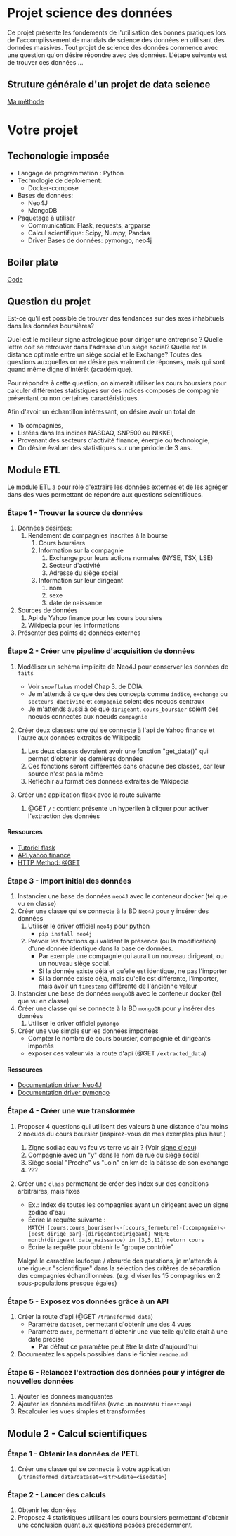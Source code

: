 # Projet science des données


Ce projet présente les fondements de l'utilisation des bonnes pratiques lors de l'accomplissement de mandats de science des données en utilisant des données massives. Tout projet de science des données  commence avec une question qu'on désire répondre avec des données. L'étape suivante est de trouver ces données ...

## Struture générale d'un projet de data science

[Ma méthode](./structure_projet_data_science.md)

# Votre projet


## Techonologie imposée


* Langage de programmation : Python
* Technologie de déploiement: 
  * Docker-compose
* Bases de données: 
  * Neo4J
  * MongoDB
* Paquetage à utiliser
  * Communication: Flask, requests, argparse 
  * Calcul scientifique: Scipy, Numpy, Pandas
  * Driver Bases de données: pymongo, neo4j

## Boiler plate
[Code](./boilerplate.zip)


## Question du projet


Est-ce qu'il est possible de trouver des tendances sur des axes inhabituels dans les données boursières?


Quel est le meilleur signe astrologique pour diriger une entreprise ? Quelle lettre doit se retrouver dans l'adresse d'un siège social? Quelle est la distance optimale entre un siège social et le Exchange? Toutes des questions auxquelles on ne désire pas vraiment de réponses, mais qui sont quand même digne d'intérêt (académique).


Pour répondre à cette question, on aimerait utiliser les cours boursiers pour calculer différentes statistiques sur des indices composés de compagnie présentant ou non certaines caractéristiques. 


Afin d'avoir un échantillon intéressant, on désire avoir un total de 
* 15 compagnies,
* Listées dans les indices NASDAQ, SNP500 ou NIKKEI, 
* Provenant des secteurs d'activité finance, énergie ou technologie,
* On désire évaluer des statistiques sur une période de 3 ans.


## Module ETL


Le module ETL a pour rôle d'extraire les données externes et de les agréger dans des vues permettant de répondre aux questions scientifiques.


### Étape 1 - Trouver la source de données
1. Données désirées:
   1. Rendement de compagnies inscrites à la bourse
      1. Cours boursiers
      2. Information sur la compagnie 
         1. Exchange pour leurs actions normales (NYSE, TSX, LSE)
         2. Secteur d'activité
         3. Adresse du siège social
      3. Information sur leur dirigeant 
         1. nom
         2. sexe
         3. date de naissance
2. Sources de données
   1. Api de Yahoo finance pour les cours boursiers 
   2. Wikipedia pour les informations 
3. Présenter des points de données externes 


### Étape 2 - Créer une pipeline d'acquisition de données


1. Modéliser un schéma implicite de Neo4J pour conserver les données de `faits`
   * Voir `snowflakes` model Chap 3. de DDIA
   * Je m'attends à ce que des des concepts comme `indice`, `exchange` ou `secteurs_dactivite` et `compagnie` soient des noeuds centraux
   * Je m'attends aussi à ce que `dirigeant`, `cours_boursier` soient des noeuds connectés aux noeuds `compagnie`
  
2. Créer deux classes: une qui se connecte à l'api de Yahoo finance et l'autre aux données extraites de Wikipedia
   1. Les deux classes devraient avoir une fonction "get_data()" qui permet d'obtenir les dernières données 
   2. Ces fonctions seront différentes dans chacune des classes, car leur source n'est pas la même
   3. Réfléchir au format des données extraites de Wikipedia


3. Créer une application flask avec la route suivante
   1. @GET `/` : contient présente un hyperlien à cliquer pour activer l'extraction des données
   
#### Ressources 
   * [Tutoriel flask](https://www.youtube.com/watch?v=MwZwr5Tvyxo&ab_channel=CoreySchafer)
   * [API yahoo finance](https://algotrading101.com/learn/yahoo-finance-api-guide/)
   * [HTTP Method: @GET](https://www.w3schools.com/tags/ref_httpmethods.asp)


### Étape 3 - Import initial des données


1. Instancier une base de données `neo4J` avec le conteneur docker (tel que vu en classe)
2. Créer une classe qui se connecte à la BD `Neo4J` pour y insérer des données
   1. Utiliser le driver officiel `neo4j` pour python
      * `pip install neo4j`
   2. Prévoir les fonctions qui valident la présence (ou la modification) d'une donnée identique dans la base de données.
      * Par exemple une compagnie qui aurait un nouveau dirigeant, ou un nouveau siège social.
      * Si la donnée existe déjà et qu’elle est identique, ne pas l'importer
      * Si la donnée existe déjà, mais qu'elle est différente, l'importer, mais avoir un `timestamp` différente de l'ancienne valeur
3. Instancier une base de données `mongoDB` avec le conteneur docker (tel que vu en classe)
2. Créer une classe qui se connecte à la BD `mongoDB` pour y insérer des données
   1. Utiliser le driver officiel `pymongo`
3. Créer une vue simple sur les données importées
   * Compter le nombre de cours boursier, compagnie et dirigeants importés
   * exposer ces valeur via la route d'api (@GET `/extracted_data`)


#### Ressources
* [Documentation driver Neo4J](https://community.neo4j.com/t/neo4j-and-fastapi-concurrency/36791)
* [Documentation driver pymongo](https://pymongo.readthedocs.io/en/stable/api/pymongo/index.html#module-pymongo)


### Étape 4 - Créer une vue transformée


1. Proposer 4 questions qui utilisent des valeurs à une distance d'au moins 2 noeuds du cours boursier (inspirez-vous de mes exemples plus haut.)
   1. Zigne sodiac eau vs feu vs terre vs air ? (Voir [signe d'eau](https://pymongo.readthedocs.io/en/stable/api/pymongo/index.html#module-pymongo))
   2. Compagnie avec un "y" dans le nom de rue du siège social
   3. Siège social "Proche" vs "Loin" en km de la bâtisse de son exchange
   4. ???


2. Créer une `class` permettant de créer des index sur des conditions arbitraires, mais fixes
   * Ex.: Index de toutes les compagnies ayant un dirigeant avec un signe zodiac d'eau
   * Écrire la requête suivante :  
    `MATCH (cours:cours_bouriser)<-[:cours_fermeture]-(:compagnie)<-[:est_dirigé_par]-(dirigeant:dirigeant) WHERE month(dirigeant.date_naissance) in [3,5,11] return cours`
   * Écrire la requête pour obtenir le "groupe contrôle"
  
    Malgré le caractère loufoque / absurde des questions, je m'attends à une rigueur "scientifique" dans la sélection des critères de séparation des compagnies échantillonnées. (e.g. diviser les 15 compagnies en 2 sous-populations presque égales)


### Étape 5 - Exposez vos données grâce à un API


1. Créer la route d'api (@GET `/transformed_data`) 
   * Paramètre `dataset`, permettant d'obtenir une des 4 vues 
   * Paramètre `date`, permettant d'obtenir une vue telle qu'elle était à une date précise
     * Par défaut ce paramètre peut être la date d'aujourd'hui
2. Documentez les appels possibles dans le fichier `readme.md`



### Étape 6 - Relancez l'extraction des données pour y intégrer de nouvelles données


1. Ajouter les données manquantes
2. Ajouter les données modifiées (avec un nouveau `timestamp`)
3. Recalculer les vues simples et transformées



## Module 2 - Calcul scientifiques


### Étape 1 - Obtenir les données de l'ETL


1. Créer une classe qui se connecte à votre application (`/transformed_data?dataset=<str>&date=<isodate>`)


### Étape 2 - Lancer des calculs

1. Obtenir les données
2. Proposez 4 statistiques utilisant les cours boursiers permettant d'obtenir une conclusion quant aux questions posées précédemment. 